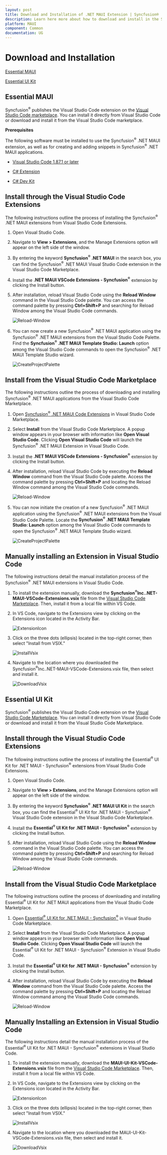 ```yaml
---
layout: post
title: Download and Installation of .NET MAUI Extension | Syncfusion®
description: Learn here more about how to download and install in the Syncfusion® .NET MAUI Extension for Visual Studio Code and much more.
platform: MAUI
component: Common
documentation: UG
---
```


# Download and Installation

[Essential MAUI](#essential-maui)

[Essential UI Kit](#essential-ui-kit)

## Essential MAUI

Syncfusion<sup>®</sup> publishes the Visual Studio Code extension on the [Visual Studio Code marketplace](https://marketplace.visualstudio.com/items?itemName=SyncfusionInc.MAUI-VSCode-Extensions). You can install it directly from Visual Studio Code or download and install it from the Visual Studio Code marketplace.

**Prerequisites**

The following software must be installed to use the Syncfusion<sup>®</sup> .NET MAUI extension, as well as for creating and adding snippets in Syncfusion<sup>®</sup> .NET MAUI applications.

* [Visual Studio Code 1.87.1 or later](https://code.visualstudio.com/download)

* [C# Extension ](https://marketplace.visualstudio.com/items?itemName=ms-dotnettools.csharp) 

* [C# Dev Kit](https://marketplace.visualstudio.com/items?itemName=ms-dotnettools.csdevkit)

## Install through the Visual Studio Code Extensions

The following instructions outline the process of installing the Syncfusion<sup>®</sup> .NET MAUI extensions from Visual Studio Code Extensions.

1.	Open Visual Studio Code.

2.	Navigate to **View > Extensions**, and the Manage Extensions option will appear on the left side of the window.

3.	By entering the keyword **Syncfusion<sup>®</sup> .NET MAUI** in the search box, you can find the Syncfusion<sup>®</sup> .NET MAUI Visual Studio Code extension in the Visual Studio Code Marketplace.

4.	Install the **.NET MAUI VSCode Extensions - Syncfusion<sup>®</sup>** extension by clicking the Install button.

5.	After installation, reload Visual Studio Code using the **Reload Window** command in the Visual Studio Code palette. You can access the command palette by pressing **Ctrl+Shift+P** and searching for Reload Window among the Visual Studio Code commands.

    ![Reload-Window](images/Reload-Window.png)

6.	You can now create a new Syncfusion<sup>®</sup> .NET MAUI application using the Syncfusion<sup>®</sup> .NET MAUI extensions from the Visual Studio Code Palette. Find the **Syncfusion<sup>®</sup> .NET MAUI Template Studio: Launch** option among the Visual Studio Code commands to open the Syncfusion<sup>®</sup> .NET MAUI Template Studio wizard.

    ![CreateProjectPalette](images/CreateProjectPalette.png)

## Install from the Visual Studio Code Marketplace

The following instructions outline the process of downloading and installing Syncfusion<sup>®</sup> .NET MAUI applications from the Visual Studio Code Marketplace.

1.	Open [Syncfusion<sup>®</sup> .NET MAUI Code Extensions](https://marketplace.visualstudio.com/items?itemName=SyncfusionInc.MAUI-VSCode-Extensions) in Visual Studio Code Marketplace.

2.	Select **Install** from the Visual Studio Code Marketplace. A popup window appears in your browser with information like **Open Visual Studio Code**. Clicking **Open Visual Studio Code** will launch the Syncfusion<sup>®</sup> .NET MAUI Extension in Visual Studio Code.

3.	Install the **.NET MAUI VSCode Extensions - Syncfusion<sup>®</sup>** extension by clicking the Install button.

4.	After installation, reload Visual Studio Code by executing the **Reload Window** command from the Visual Studio Code palette. Access the command palette by pressing **Ctrl+Shift+P** and locating the Reload Window command among the Visual Studio Code commands.

    ![Reload-Window](images/Reload-Window.png)

5.	You can now initiate the creation of a new Syncfusion<sup>®</sup> .NET MAUI application using the Syncfusion<sup>®</sup> .NET MAUI extensions from the Visual Studio Code Palette. Locate the **Syncfusion<sup>®</sup> .NET MAUI Template Studio: Launch** option among the Visual Studio Code commands to open the Syncfusion<sup>®</sup> .NET MAUI Template Studio wizard.

    ![CreateProjectPalette](images/CreateProjectPalette.png)

## Manually installing an Extension in Visual Studio Code

The following instructions detail the manual installation process of the Syncfusion<sup>®</sup> .NET MAUI extensions in Visual Studio Code.

1.	To install the extension manually, download the **Syncfusion<sup>®</sup>Inc..NET-MAUI-VSCode-Extensions.vsix** file from the [Visual Studio Code Marketplace](https://marketplace.visualstudio.com/items?itemName=SyncfusionInc.MAUI-VSCode-Extensions). Then, install it from a local file within VS Code.

2.	In VS Code, navigate to the Extensions view by clicking on the Extensions icon located in the Activity Bar.

    ![ExtensionIcon](images/ExtensionIcon.png)

3.	Click on the three dots (ellipsis) located in the top-right corner, then select "Install from VSIX."
  
    ![InstallVsix](images/InstallVsix.png)

4.	Navigate to the location where you downloaded the Syncfusion<sup>®</sup>Inc..NET-MAUI-VSCode-Extensions.vsix file, then select and install it.

    ![DownloadVsix](images/DownloadVsix.png)
    

## Essential UI Kit

Syncfusion<sup>®</sup> publishes the Visual Studio Code extension on the [Visual Studio Code Marketplace](https://marketplace.visualstudio.com/items?itemName=SyncfusionInc.MAUI-UI-Kit-VSCode-Extensions). You can install it directly from Visual Studio Code or download and install it from the Visual Studio Code Marketplace.

## Install through the Visual Studio Code Extensions

The following instructions outline the process of installing the Essential<sup>®</sup> UI Kit for .NET MAUI - Syncfusion<sup>®</sup> extensions from Visual Studio Code Extensions.

1.	Open Visual Studio Code.

2.	Navigate to **View > Extensions**, and the Manage Extensions option will appear on the left side of the window.

3.	By entering the keyword **Syncfusion<sup>®</sup> .NET MAUI UI Kit** in the search box, you can find the Essential<sup>®</sup> UI Kit for .NET MAUI - Syncfusion<sup>®</sup> Visual Studio Code extension in the Visual Studio Code Marketplace.

4.	Install the **Essential<sup>®</sup> UI Kit for .NET MAUI - Syncfusion<sup>®</sup>** extension by clicking the Install button.

5.	After installation, reload Visual Studio Code using the **Reload Window** command in the Visual Studio Code palette. You can access the command palette by pressing **Ctrl+Shift+P** and searching for Reload Window among the Visual Studio Code commands.

    ![Reload-Window](images/Reload-Window.png)

## Install from the Visual Studio Code Marketplace

The following instructions outline the process of downloading and installing Essential<sup>®</sup> UI Kit for .NET MAUI applications from the Visual Studio Code Marketplace.

1.	Open [Essential<sup>®</sup> UI Kit for .NET MAUI - Syncfusion<sup>®</sup>](https://marketplace.visualstudio.com/items?itemName=SyncfusionInc.MAUI-UI-Kit-VSCode-Extensions) in Visual Studio Code Marketplace.

2.	Select **Install** from the Visual Studio Code Marketplace. A popup window appears in your browser with information like **Open Visual Studio Code**. Clicking **Open Visual Studio Code** will launch the Essential<sup>®</sup> UI Kit for .NET MAUI - Syncfusion<sup>®</sup> Extension in Visual Studio Code.

3.	Install the **Essential<sup>®</sup> UI Kit for .NET MAUI - Syncfusion<sup>®</sup>** extension by clicking the Install button.

4.	After installation, reload Visual Studio Code by executing the **Reload Window** command from the Visual Studio Code palette. Access the command palette by pressing **Ctrl+Shift+P** and locating the Reload Window command among the Visual Studio Code commands.

    ![Reload-Window](images/Reload-Window.png)

## Manually Installing an Extension in Visual Studio Code

The following instructions detail the manual installation process of the Essential<sup>®</sup> UI Kit for .NET MAUI - Syncfusion<sup>®</sup> extensions in Visual Studio Code.

1.	To install the extension manually, download the **MAUI-UI-Kit-VSCode-Extensions.vsix** file from the [Visual Studio Code Marketplace](https://marketplace.visualstudio.com/items?itemName=SyncfusionInc.MAUI-UI-Kit-VSCode-Extensions). Then, install it from a local file within VS Code.

2.	In VS Code, navigate to the Extensions view by clicking on the Extensions icon located in the Activity Bar.

    ![ExtensionIcon](images/ExtensionIcon.png)

3.	Click on the three dots (ellipsis) located in the top-right corner, then select "Install from VSIX."
  
    ![InstallVsix](images/InstallVsix.png)

4.	Navigate to the location where you downloaded the MAUI-UI-Kit-VSCode-Extensions.vsix file, then select and install it.

    ![DownloadVsix](images/MauiUiKitDownloadVsix.png)